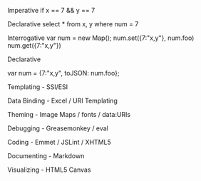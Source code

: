 Imperative
if x == 7 && y == 7

Declarative
select * from x, y
where num = 7

Interrogative
var num = new Map();
num.set({7:"x,y"}, num.foo)
num.get({7:"x,y"})

Declarative

var num = {7:"x,y", toJSON: num.foo};

Templating - SSI/ESI

Data Binding - Excel / URI Templating

Theming - Image Maps / fonts / data:URIs

Debugging - Greasemonkey / eval

Coding - Emmet / JSLint / XHTML5

Documenting - Markdown

Visualizing - HTML5 Canvas 